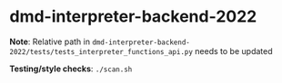 # dmd-interpreter-backend-2022

**Note**: Relative path in `dmd-interpreter-backend-2022/tests/tests_interpreter_functions_api.py` needs to be updated

**Testing/style checks**: `./scan.sh`
